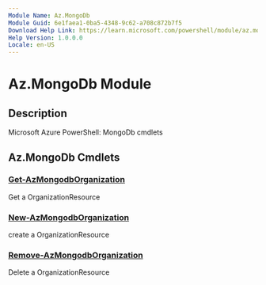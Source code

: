 ```yaml
---
Module Name: Az.MongoDb
Module Guid: 6e1faea1-0ba5-4348-9c62-a708c872b7f5
Download Help Link: https://learn.microsoft.com/powershell/module/az.mongodb
Help Version: 1.0.0.0
Locale: en-US
---
```


# Az.MongoDb Module
## Description
Microsoft Azure PowerShell: MongoDb cmdlets

## Az.MongoDb Cmdlets
### [Get-AzMongodbOrganization](Get-AzMongodbOrganization.md)
Get a OrganizationResource

### [New-AzMongodbOrganization](New-AzMongodbOrganization.md)
create a OrganizationResource

### [Remove-AzMongodbOrganization](Remove-AzMongodbOrganization.md)
Delete a OrganizationResource

